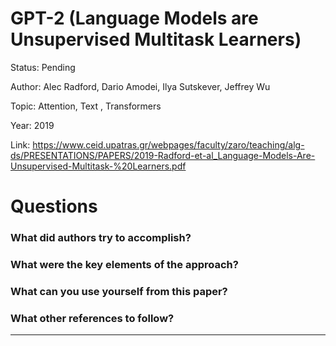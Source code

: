 # GPT-2 (Language Models are Unsupervised Multitask Learners)
Status: Pending

Author: Alec Radford, Dario Amodei, Ilya Sutskever, Jeffrey Wu

Topic: Attention, Text , Transformers

Year: 2019

Link: https://www.ceid.upatras.gr/webpages/faculty/zaro/teaching/alg-ds/PRESENTATIONS/PAPERS/2019-Radford-et-al_Language-Models-Are-Unsupervised-Multitask-%20Learners.pdf

# Questions

### What did authors try to accomplish?

### What were the key elements of the approach?

### What can you use yourself from this paper?

### What other references to follow?

---